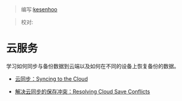 > 编写:[kesenhoo](https://github.com/kesenhoo)

> 校对:

# 云服务

学习如何同步与备份数据到云端以及如何在不同的设备上恢复备份的数据。


* [云同步：Syncing to the Cloud](cloudsync/index.html)

* [解决云同步的保存冲突：Resolving Cloud Save Conflicts](cloudsave/index.html)
